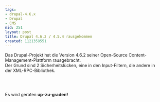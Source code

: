 ```yaml
---
tags:
- drupal-4.6.x
- Drupal
- CMS
nid: 251
layout: post
title: Drupal 4.6.2 / 4.5.4 rausgekommen
created: 1121358551
---
```

<p>Das Drupal-Projekt hat die Version 4.6.2 seiner Open-Source Content-Management-Plattform rausgebracht.<br />
Der Grund sind 2 Sicherheitslücken, eine in den Input-Filtern, die andere in der XML-RPC-Bibliothek.</p><p>&nbsp;</p><p><br />Es wird geraten <strong>up-zu-graden!</strong> <br />

</p><p />
